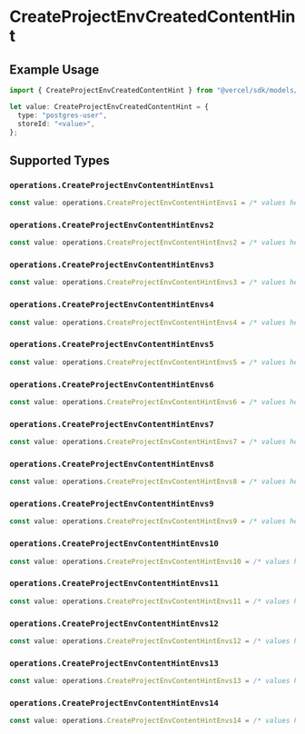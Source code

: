 # CreateProjectEnvCreatedContentHint

## Example Usage

```typescript
import { CreateProjectEnvCreatedContentHint } from "@vercel/sdk/models/operations/createprojectenv.js";

let value: CreateProjectEnvCreatedContentHint = {
  type: "postgres-user",
  storeId: "<value>",
};
```

## Supported Types

### `operations.CreateProjectEnvContentHintEnvs1`

```typescript
const value: operations.CreateProjectEnvContentHintEnvs1 = /* values here */
```

### `operations.CreateProjectEnvContentHintEnvs2`

```typescript
const value: operations.CreateProjectEnvContentHintEnvs2 = /* values here */
```

### `operations.CreateProjectEnvContentHintEnvs3`

```typescript
const value: operations.CreateProjectEnvContentHintEnvs3 = /* values here */
```

### `operations.CreateProjectEnvContentHintEnvs4`

```typescript
const value: operations.CreateProjectEnvContentHintEnvs4 = /* values here */
```

### `operations.CreateProjectEnvContentHintEnvs5`

```typescript
const value: operations.CreateProjectEnvContentHintEnvs5 = /* values here */
```

### `operations.CreateProjectEnvContentHintEnvs6`

```typescript
const value: operations.CreateProjectEnvContentHintEnvs6 = /* values here */
```

### `operations.CreateProjectEnvContentHintEnvs7`

```typescript
const value: operations.CreateProjectEnvContentHintEnvs7 = /* values here */
```

### `operations.CreateProjectEnvContentHintEnvs8`

```typescript
const value: operations.CreateProjectEnvContentHintEnvs8 = /* values here */
```

### `operations.CreateProjectEnvContentHintEnvs9`

```typescript
const value: operations.CreateProjectEnvContentHintEnvs9 = /* values here */
```

### `operations.CreateProjectEnvContentHintEnvs10`

```typescript
const value: operations.CreateProjectEnvContentHintEnvs10 = /* values here */
```

### `operations.CreateProjectEnvContentHintEnvs11`

```typescript
const value: operations.CreateProjectEnvContentHintEnvs11 = /* values here */
```

### `operations.CreateProjectEnvContentHintEnvs12`

```typescript
const value: operations.CreateProjectEnvContentHintEnvs12 = /* values here */
```

### `operations.CreateProjectEnvContentHintEnvs13`

```typescript
const value: operations.CreateProjectEnvContentHintEnvs13 = /* values here */
```

### `operations.CreateProjectEnvContentHintEnvs14`

```typescript
const value: operations.CreateProjectEnvContentHintEnvs14 = /* values here */
```

